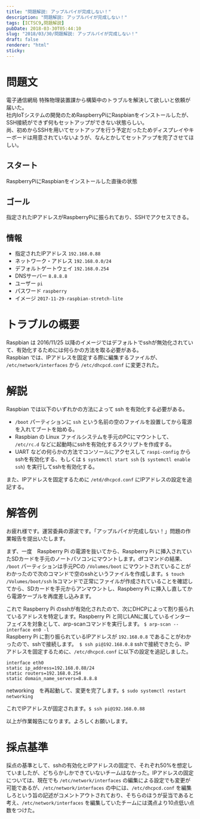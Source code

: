 ```yaml
---
title: "問題解説: アップルパイが完成しない！"
description: "問題解説: アップルパイが完成しない！"
tags: [ICTSC9,問題解説]
pubDate: 2018-03-30T05:44:10
slug: "2018/03/30/問題解説: アップルパイが完成しない！"
draft: false
renderer: "html"
sticky: 
---
```


<h1>問題文</h1>
<p>電子通信網局 特殊物理装置課から構築中のトラブルを解決して欲しいと依頼が届いた。<br />
社内IoTシステムの開発のためRaspberryPiにRaspbianをインストールしたが、SSH接続ができず何もセットアップができない状態らしい。<br />
尚、初めからSSHを用いてセットアップを行う予定だったためディスプレイやキーボードは用意されていないようが、なんとかしてセットアップを完了させてほしい。</p>
<h2>スタート</h2>
<p>RaspberryPiにRaspbianをインストールした直後の状態</p>
<h2>ゴール</h2>
<p>指定されたIPアドレスがRaspberryPiに振られており、SSHでアクセスできる。</p>
<h2>情報</h2>
<ul>
<li>指定されたIPアドレス <code>192.168.0.88</code></li>
<li>ネットワーク・アドレス <code>192.168.0.0/24</code></li>
<li>デフォルトゲートウェイ <code>192.168.0.254</code></li>
<li>DNSサーバー <code>8.8.8.8</code></li>
<li>ユーザー <code>pi</code></li>
<li>パスワード <code>raspberry</code></li>
<li>イメージ <code>2017-11-29-raspbian-stretch-lite</code></li>
</ul>
<h1>トラブルの概要</h1>
<p>Raspbian は 2016/11/25 以降のイメージではデフォルトでsshが無効化されていて、有効化するためには何らかの方法を取る必要がある。<br />
Raspbian では、IPアドレスを固定する際に編集するファイルが、 <code>/etc/network/interfaces</code> から <code>/etc/dhcpcd.conf</code> に変更された。</p>
<h1>解説</h1>
<p>Raspbian では以下のいずれかの方法によって ssh を有効化する必要がある。</p>
<ul>
<li><code>/boot</code> パーティションに <code>ssh</code> という名前の空のファイルを設置してから電源を入れてブートを始める。</li>
<li>Raspbian の Linux ファイルシステムを手元のPCにマウントして、 <code>/etc/rc.d</code> などに起動時にsshを有効化するスクリプトを作成する。</li>
<li>UART などの何らかの方法でコンソールにアクセスして <code>raspi-config</code> からsshを有効化する、もしくは <code>$ systemctl start ssh</code> (<code>$ systemctl enable ssh</code>) を実行してsshを有効化する。</li>
</ul>
<p>また、IPアドレスを固定するために <code>/etd/dhcpcd.conf</code> にIPアドレスの設定を追記する。</p>
<h1>解答例</h1>
<p>お疲れ様です。運営委員の源波です。「アップルパイが完成しない！」問題の作業報告を提出いたします。</p>
<p>まず、一度　Raspberry Pi の電源を抜いてから、Raspberry Pi に挿入されていたSDカードを手元のノートパソコンにマウントします。dfコマンドの結果、 <code>/boot</code> パーティションは手元PCの <code>/Volumes/boot</code> にマウントされていることがわかったので次のコマンドで空のsshというファイルを作成します。<code>$ touch /Volumes/boot/ssh</code> lsコマンドで正常にファイルが作成されていることを確認してから、SDカードを手元からアンマウントし、Raspberry Pi に挿入し直してから電源ケーブルを再度差し込みます。</p>
<p>これで Raspberry Pi のsshが有効化されたので、次にDHCPによって割り振られているアドレスを特定します。Raspberry Pi と同じLANに属しているインターフェイスを対象として、arp-scanコマンドを実行します。 <code>$ arp-scan --interface en0 -l</code><br />
Raspberry Pi に割り振られているIPアドレスが <code>192.168.0.8</code> であることがわかったので、sshで接続します。　<code>$ ssh pi@192.168.0.8</code> sshで接続できたら、IPアドレスを固定するために、<code>/etc/dhcpcd.conf</code> に以下の設定を追記しました。</p>
<pre class="brush: plain; title: ; title: ; notranslate" title=""><code>interface eth0
static ip_address=192.168.0.88/24
static routers=192.168.0.254
static domain_name_servers=8.8.8.8</code></pre>
<p>networking　を再起動して、変更を完了します。<code>$ sudo systemctl restart networking</code></p>
<p>これでIPアドレスが固定されます。<code>$ ssh pi@192.168.0.88</code></p>
<p>以上が作業報告になります。よろしくお願いします。</p>
<h1>採点基準</h1>
<p>採点の基準として、sshの有効化とIPアドレスの固定で、それぞれ50%を想定していましたが、どちらかしかできていないチームはなかった。IPアドレスの固定については、現在でも <code>/etc/network/interfaces</code> の編集による設定でも変更が可能であるが、<code>/etc/network/interfaces</code> の中には、<code>/etc/dhcpcd.conf</code> を編集しろという旨の記述がコメントアウトされており、そちらのほうが妥当であると考え、<code>/etc/network/interfaces</code> を編集していたチームには満点より10点低い点数をつけた。</p>
